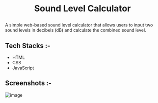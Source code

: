 # <p align="center">Sound Level Calculator</p>

A simple web-based sound level calculator that allows users to input two sound levels in decibels (dB) and calculate the combined sound level.

## Tech Stacks :-

- HTML
- CSS
- JavaScript

## Screenshots :-

![image](https://github.com/Rakesh9100/CalcDiverse/assets/73993775/ea90d4e9-8e3a-40f1-9949-f7134d663506)

